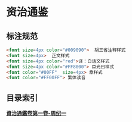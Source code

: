 # 资治通鉴

## 标注规范
```html
<font size=4px color="#009090">  胡三省注释样式
<font size=4px>  正文样式
<font size=4px color="red">译：白话文样式
<font size=4px color="#FF8000"> 臣光曰样式
<font color="#00FF"  size=4px> 章样式
<font color="#FF00FF"> 繁体读音
```

## 目录索引

[**資治通鑑卷第一卷-周纪一**](https://github.com/gosaintmrc/zztj/blob/main/1-%E8%B3%87%E6%B2%BB%E9%80%9A%E9%91%91%E5%8D%B7%E7%AC%AC%E4%B8%80%E5%8D%B7-%E5%91%A8%E7%BA%AA%E4%B8%80.md)

